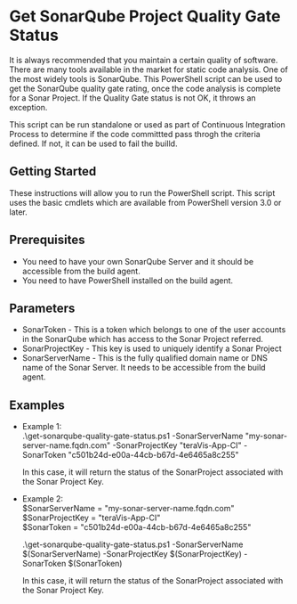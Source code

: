 # Get SonarQube Project Quality Gate Status
It is always recommended that you maintain a certain quality of software. There are many tools available in the market for static code analysis. One of the most widely tools is SonarQube. This PowerShell script can be used to get the SonarQube quality gate rating, once the code analysis is complete for a Sonar Project. If the Quality Gate status is not OK, it throws an exception.

This script can be run standalone or used as part of Continuous Integration Process to determine if the code committted pass throgh the criteria defined. If not, it can be used to fail the builld.

## Getting Started
These instructions will allow you to run the PowerShell script. This script uses the basic cmdlets which are available from PowerShell version 3.0 or later.

## Prerequisites
* You need to have your own SonarQube Server and it should be accessible from the build agent.
* You need to have PowerShell installed on the build agent.

## Parameters
* SonarToken - This is a token which belongs to one of the user accounts in the SonarQube which has access to the Sonar Project referred. 
* SonarProjectKey - This key is used to uniquely identify a Sonar Project 
* SonarServerName - This is the fully qualified domain name or DNS name of the Sonar Server. It needs to be accessible from the build agent.

## Examples
* Example 1:<br/> .\get-sonarqube-quality-gate-status.ps1 -SonarServerName "my-sonar-server-name.fqdn.com" -SonarProjectKey "teraVis-App-CI" -SonarToken "c501b24d-e00a-44cb-b67d-4e6465a8c255"

    In this case, it will return the status of the SonarProject associated with the Sonar Project Key.

* Example 2:<br/>
$SonarServerName = "my-sonar-server-name.fqdn.com"<br/>
$SonarProjectKey = "teraVis-App-CI"<br/>
$SonarToken =  "c501b24d-e00a-44cb-b67d-4e6465a8c255"<br/>

   .\get-sonarqube-quality-gate-status.ps1 -SonarServerName $(SonarServerName) -SonarProjectKey $(SonarProjectKey) -SonarToken $(SonarToken)

    In this case, it will return the status of the SonarProject associated with the Sonar Project Key.

